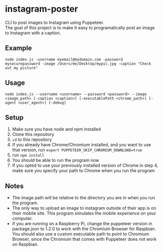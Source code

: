 # instagram-poster
CLI to post images to Instagram using Puppeteer.  
The goal of this project is to make it easy to programatically post an image to Instagram with a caption.

## Example
```
node index.js -username myemail@mydomain.com -password mysecurepassword -image /Users/me/Desktop/mypic.jpg -caption "Check out my picture"
```

## Usage
```
node index.js --username <username> --password <password> --image <image_path> [-caption <caption>] [-executablePath <chrome_path>] [-agent <user_agent>] [-debug]
```

## Setup
1. Make sure you have node and npm installed
2. Clone this repository
3. `cd` to this repository
4. If you already have Chrome/Chromium installed, and you want to use that version, run `export PUPPETEER_SKIP_CHROMIUM_DOWNLOAD=true`
5. run `npm install`
6. You should be able to run the program now
7. If you opted to use your previously installed version of Chrome in step 4, make sure you specify your path to Chrome when you run the program

## Notes
* The image path will be relative to the directory you are in when you run the program.
* The only way to upload an image to instagram outside of their app is on their mobile site. This program simulates the mobile experience on your computer.
* If you are running on a Raspberry Pi, change the puppeteer version in package.json to 1.2.0 to work with the Chromium Browser for Raspbian. You should also use a custom executable path to point to Chromium Browser, since the Chromium that comes with Puppeteer does not work on Raspbian.
